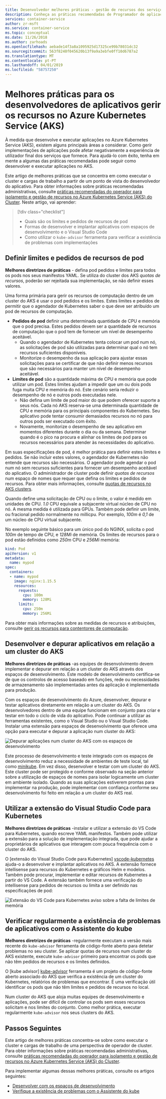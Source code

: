 ```yaml
---
title: Desenvolvedor melhores práticas - gestão de recursos dos serviços de Kubernetes no Azure (AKS)
description: Conheça as práticas recomendadas de Programador de aplicações para gestão de recursos no Azure Kubernetes Service (AKS)
services: container-service
author: zr-msft
ms.service: container-service
ms.topic: conceptual
ms.date: 11/26/2018
ms.author: zarhoads
ms.openlocfilehash: aebade14f3a8a1095925d17325ce99b78031dc32
ms.sourcegitcommit: 563f8240f045620b13f9a9a3ebfe0ff10d6787a2
ms.translationtype: MT
ms.contentlocale: pt-PT
ms.lasthandoff: 04/01/2019
ms.locfileid: "58757250"
---
```

# <a name="best-practices-for-application-developers-to-manage-resources-in-azure-kubernetes-service-aks"></a>Melhores práticas para os desenvolvedores de aplicativos gerir os recursos no Azure Kubernetes Service (AKS)

À medida que desenvolve e executar aplicações no Azure Kubernetes Service (AKS), existem alguns principais áreas a considerar. Como gerir implementações de aplicações pode afetar negativamente a experiência de utilizador final dos serviços que fornece. Para ajudá-lo com êxito, tenha em mente a algumas das práticas recomendadas pode seguir como desenvolver e executar aplicações no AKS.

Este artigo de melhores práticas que se concentra em como executar o cluster e cargas de trabalho a partir de um ponto de vista do desenvolvedor do aplicativo. Para obter informações sobre práticas recomendadas administrativas, consulte [práticas recomendadas do operador para isolamento e gestão de recursos no Azure Kubernetes Service (AKS) do Cluster][operator-best-practices-isolation]. Neste artigo, vai aprender:

> [!div class="checklist"]
> * Quais são os limites e pedidos de recursos de pod
> * Formas de desenvolver e implantar aplicativos com espaços de desenvolvimento e o Visual Studio Code
> * Como utilizar o `kube-advisor` ferramenta para verificar a existência de problemas com implementações

## <a name="define-pod-resource-requests-and-limits"></a>Definir limites e pedidos de recursos de pod

**Melhores diretrizes de práticas** - defina pod pedidos e limites para todos os pods nos seus manifestos YAML. Se utiliza do cluster dos AKS *quotas de recursos*, poderão ser rejeitada sua implementação, se não definir esses valores.

Uma forma primária para gerir os recursos de computação dentro de um cluster do AKS é usar o pod pedidos e os limites. Estes limites e pedidos de permitir que o agendador de Kubernetes saber o que deve ser atribuído um pod de recursos de computação.

* **Pedidos de pod** definir uma determinada quantidade de CPU e memória que o pod precisa. Estes pedidos devem ser a quantidade de recursos de computação que o pod tem de fornecer um nível de desempenho aceitável.
    * Quando o agendador de Kubernetes tenta colocar um pod num nó, as solicitações de pod são utilizadas para determinar qual o nó tem recursos suficientes disponíveis.
    * Monitorize o desempenho da sua aplicação para ajustar essas solicitações para se certificar de que não definir menos recursos que são necessários para manter um nível de desempenho aceitável.
* **Limites de pod** são a quantidade máxima de CPU e memória que pode utilizar um pod. Estes limites ajudam a impedir que um ou dois pods fuga muita CPU e memória do nó. Este cenário seria reduzir o desempenho de nó e outros pods executadas nele.
    * Não defina um limite de pod maior do que podem oferecer suporte a seus nós. Cada nó AKS reserva-se uma determinada quantidade de CPU e memória para os principais componentes do Kubernetes. Seu aplicativo pode tentar consumir demasiados recursos no nó para outros pods ser executado com êxito.
    * Novamente, monitorize o desempenho de seu aplicativo em momentos diferentes durante o dia ou da semana. Determinar quando é o pico na procura e alinhar os limites de pod para os recursos necessários para atender às necessidades do aplicativo.

Em suas especificações de pod, é melhor prática para definir estes limites e pedidos. Se não incluir estes valores, o agendador de Kubernetes não entende que recursos são necessários. O agendador pode agendar o pod num nó sem recursos suficientes para fornecer um desempenho aceitável do aplicativo. O administrador de cluster pode definir *quotas de recursos* num espaço de nomes que requer que defina os limites e pedidos de recursos. Para obter mais informações, consulte [quotas de recursos no AKS clusters][resource-quotas].

Quando define uma solicitação de CPU ou o limite, o valor é medido em unidades de CPU. *1.0* CPU equivale a subjacente virtual núcleo de CPU no nó. A mesma medida é utilizada para GPUs. Também pode definir um limite, ou fracional pedido normalmente no millicpu. Por exemplo, *100m* é *0,1* de um núcleo de CPU virtual subjacente.

No exemplo seguinte básico para um único pod do NGINX, solicita o pod *100m* de tempo de CPU, e *128Mi* de memória. Os limites de recursos para o pod estão definidos como *250m* CPU e *256Mi* memória:

```yaml
kind: Pod
apiVersion: v1
metadata:
  name: mypod
spec:
  containers:
  - name: mypod
    image: nginx:1.15.5
    resources:
      requests:
        cpu: 100m
        memory: 128Mi
      limits:
        cpu: 250m
        memory: 256Mi
```

Para obter mais informações sobre as medidas de recursos e atribuições, consulte [gerir os recursos para contentores de computação][k8s-resource-limits].

## <a name="develop-and-debug-applications-against-an-aks-cluster"></a>Desenvolver e depurar aplicativos em relação a um cluster do AKS

**Melhores diretrizes de práticas** -as equipes de desenvolvimento devem implementar e depurar em relação a um cluster do AKS através dos espaços de desenvolvimento. Este modelo de desenvolvimento certifica-se de que os controlos de acesso baseado em funções, rede ou necessidades de armazenamento são implementadas antes da aplicação é implementada para produção.

Com os espaços de desenvolvimento do Azure, desenvolver, depurar e testar aplicativos diretamente em relação a um cluster do AKS. Os desenvolvedores dentro de uma equipe funcionam em conjunto para criar e testar em todo o ciclo de vida do aplicativo. Pode continuar a utilizar as ferramentas existentes, como o Visual Studio ou o Visual Studio Code. Instalar uma extensão para espaços de desenvolvimento que oferece uma opção para executar e depurar a aplicação num cluster do AKS:

![Depurar aplicações num cluster do AKS com os espaços de desenvolvimento](media/developer-best-practices-resource-management/dev-spaces-debug.png)

Este processo de desenvolvimento e teste integrado com os espaços de desenvolvimento reduz a necessidade de ambientes de teste local, tal como [minikube][minikube]. Em vez disso, desenvolver e testar com um cluster do AKS. Este cluster pode ser protegido e conforme observado na seção anterior sobre a utilização de espaços de nomes para isolar logicamente um cluster em ambiente isolado. Quando as suas aplicações estiverem prontas para implementar na produção, pode implementar com confiança conforme seu desenvolvimento foi feito em relação a um cluster do AKS real.

## <a name="use-the-visual-studio-code-extension-for-kubernetes"></a>Utilizar a extensão do Visual Studio Code para Kubernetes

**Melhores diretrizes de práticas** -instalar e utilizar a extensão do VS Code para Kubernetes, quando escreve YAML manifestos. Também pode utilizar a extensão para a solução de implementação integrada, que pode ajudar a proprietários de aplicativos que interagem com pouca frequência com o cluster do AKS.

O [extensão do Visual Studio Code para Kubernetes] [ vscode-kubernetes] ajuda-o a desenvolver e implantar aplicativos no AKS. A extensão fornece intellisense para recursos do Kubernetes e gráficos Helm e modelos. Também pode procurar, implementar e editar recursos de Kubernetes a partir do VS Code. A extensão também fornece uma verificação do intellisense para pedidos de recursos ou limita a ser definido nas especificações de pod:

![Extensão do VS Code para Kubernetes aviso sobre a falta de limites de memória](media/developer-best-practices-resource-management/vs-code-kubernetes-extension.png)

## <a name="regularly-check-for-application-issues-with-kube-advisor"></a>Verificar regularmente a existência de problemas de aplicativos com o Assistente do kube

**Melhores diretrizes de práticas** -regularmente executam a versão mais recente do `kube-advisor` ferramenta de código-fonte aberto para detetar problemas no seu cluster. Se aplicar quotas de recursos num cluster do AKS existente, execute `kube-advisor` primeiro para encontrar os pods que não têm pedidos de recursos e os limites definidos.

O [kube advisor] [ kube-advisor] ferramenta é um projeto de código-fonte aberto associado do AKS que verifica a existência de um cluster do Kubernetes, relatórios de problemas que encontrar. É uma verificação útil identificar os pods que não têm limites e pedidos de recursos no local.

Num cluster do AKS que aloja muitas equipes de desenvolvimento e aplicações, pode ser difícil de controlar os pods sem esses recursos solicitam e nos limites do conjunto. Como melhor prática, executar regularmente `kube-advisor` nos seus clusters do AKS.

## <a name="next-steps"></a>Passos Seguintes

Este artigo de melhores práticas concentra-se sobre como executar o cluster e cargas de trabalho de uma perspectiva de operador de cluster. Para obter informações sobre práticas recomendadas administrativas, consulte [práticas recomendadas do operador para isolamento e gestão de recursos no Azure Kubernetes Service (AKS) do Cluster][operator-best-practices-isolation].

Para implementar algumas dessas melhores práticas, consulte os artigos seguintes:

* [Desenvolver com os espaços de desenvolvimento][dev-spaces]
* [Verifique a existência de problemas com o Assistente do kube][aks-kubeadvisor]

<!-- EXTERNAL LINKS -->
[k8s-resource-limits]: https://kubernetes.io/docs/concepts/configuration/manage-compute-resources-container/
[vscode-kubernetes]: https://github.com/Azure/vscode-kubernetes-tools
[kube-advisor]: https://github.com/Azure/kube-advisor
[minikube]: https://kubernetes.io/docs/setup/minikube/

<!-- INTERNAL LINKS -->
[aks-kubeadvisor]: kube-advisor-tool.md
[dev-spaces]: ../dev-spaces/get-started-netcore.md
[operator-best-practices-isolation]: operator-best-practices-cluster-isolation.md
[resource-quotas]: operator-best-practices-scheduler.md#enforce-resource-quotas
